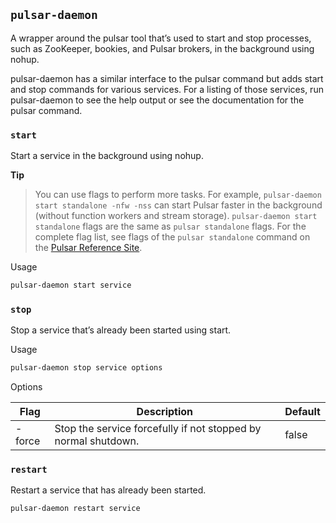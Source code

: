 ## `pulsar-daemon`

A wrapper around the pulsar tool that’s used to start and stop processes, such as ZooKeeper, bookies, and Pulsar brokers, in the background using nohup.

pulsar-daemon has a similar interface to the pulsar command but adds start and stop commands for various services. For a listing of those services, run pulsar-daemon to see the help output or see the documentation for the pulsar command.

### `start`
Start a service in the background using nohup.

**Tip**

> You can use flags to perform more tasks. For example, `pulsar-daemon start standalone -nfw -nss` can start Pulsar faster in the background (without function workers and stream storage). `pulsar-daemon start standalone` flags are the same as `pulsar standalone` flags. For the complete flag list, see flags of the `pulsar standalone` command on the [Pulsar Reference Site](https://pulsar.apache.org/reference).

Usage

```bash
pulsar-daemon start service
```

### `stop`
Stop a service that’s already been started using start.

Usage

```bash
pulsar-daemon stop service options
```

Options

|Flag|Description|Default|
|---|---|---|
|-force|Stop the service forcefully if not stopped by normal shutdown.|false|

### `restart`
Restart a service that has already been started.

```bash
pulsar-daemon restart service
```
